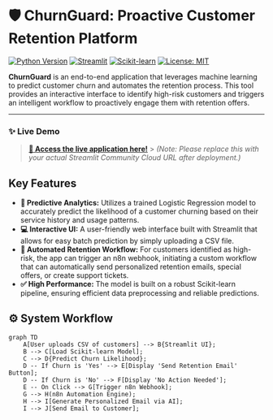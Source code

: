 # 🛡️ ChurnGuard: Proactive Customer Retention Platform

[![Python Version](https://img.shields.io/badge/Python-3.9+-blue.svg)](https://www.python.org/downloads/)
[![Streamlit](https://img.shields.io/badge/Streamlit-1.30.0-ff69b4.svg)](https://streamlit.io)
[![Scikit-learn](https://img.shields.io/badge/Scikit--learn-1.6.1-orange.svg)](https://scikit-learn.org/)
[![License: MIT](https://img.shields.io/badge/License-MIT-yellow.svg)](https://opensource.org/licenses/MIT)

**ChurnGuard** is an end-to-end application that leverages machine learning to predict customer churn and automates the retention process. This tool provides an interactive interface to identify high-risk customers and triggers an intelligent workflow to proactively engage them with retention offers.

---

### ✨ Live Demo

> **[🚀 Access the live application here!](https://your-streamlit-app-url.streamlit.app)** > *(Note: Please replace this with your actual Streamlit Community Cloud URL after deployment.)*

## Key Features

- **🔮 Predictive Analytics:** Utilizes a trained Logistic Regression model to accurately predict the likelihood of a customer churning based on their service history and usage patterns.
- **💻 Interactive UI:** A user-friendly web interface built with Streamlit that allows for easy batch prediction by simply uploading a CSV file.
- **🤖 Automated Retention Workflow:** For customers identified as high-risk, the app can trigger an n8n webhook, initiating a custom workflow that can automatically send personalized retention emails, special offers, or create support tickets.
- **✅ High Performance:** The model is built on a robust Scikit-learn pipeline, ensuring efficient data preprocessing and reliable predictions.

## ⚙️ System Workflow

```mermaid
graph TD
    A[User uploads CSV of customers] --> B{Streamlit UI};
    B --> C[Load Scikit-learn Model];
    C --> D{Predict Churn Likelihood};
    D -- If Churn is 'Yes' --> E[Display 'Send Retention Email' Button];
    D -- If Churn is 'No' --> F[Display 'No Action Needed'];
    E -- On Click --> G[Trigger n8n Webhook];
    G --> H(n8n Automation Engine);
    H --> I[Generate Personalized Email via AI];
    I --> J[Send Email to Customer];
